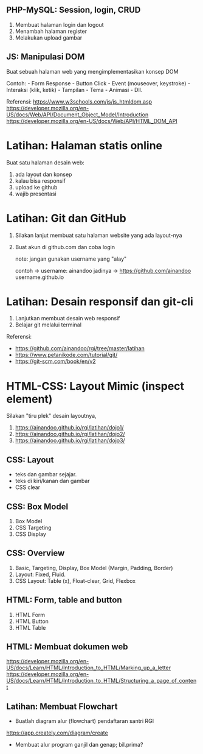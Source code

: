 ## PHP-MySQL: Session, login, CRUD

1. Membuat halaman login dan logout
2. Menambah halaman register
3. Melakukan upload gambar


## JS: Manipulasi DOM
Buat sebuah halaman web yang mengimplementasikan konsep DOM

Contoh:
    - Form Response
    - Button Click
    - Event (mouseover, keystroke)
    - Interaksi (klik, ketik)
    - Tampilan
    - Tema
    - Animasi
    - Dll.

Referensi:
https://www.w3schools.com/js/js_htmldom.asp
https://developer.mozilla.org/en-US/docs/Web/API/Document_Object_Model/Introduction
https://developer.mozilla.org/en-US/docs/Web/API/HTML_DOM_API

# Latihan: Halaman statis online

Buat satu halaman desain web:

1. ada layout dan konsep
2. kalau bisa responsif
3. upload ke github
4. wajib presentasi

# Latihan: Git dan GitHub

1. Silakan lanjut membuat satu halaman website yang ada layout-nya
2. Buat akun di github.com dan coba login

    note: jangan gunakan username yang "alay"

    contoh  -> username: ainandoo
    jadinya -> https://github.com/ainandoo
    username.github.io

# Latihan: Desain responsif dan git-cli

1. Lanjutkan membuat desain web responsif
2. Belajar git melalui terminal

Referensi:
- https://github.com/ainandoo/rgi/tree/master/latihan
- https://www.petanikode.com/tutorial/git/
- https://git-scm.com/book/en/v2

# HTML-CSS: Layout Mimic (inspect element)

Silakan "tiru plek" desain layoutnya,
1. https://ainandoo.github.io/rgi/latihan/dojo1/
2. https://ainandoo.github.io/rgi/latihan/dojo2/
3. https://ainandoo.github.io/rgi/latihan/dojo3/

## CSS: Layout
- teks dan gambar sejajar. 
- teks di kiri/kanan dan gambar
- CSS clear

## CSS: Box Model

1. Box Model
2. CSS Targeting
3. CSS Display

## CSS: Overview

1. Basic, Targeting, Display, Box Model (Margin, Padding, Border)
2. Layout: Fixed, Fluid. 
3. CSS Layout: Table (x), Float-clear, Grid, Flexbox

## HTML: Form, table and button

1. HTML Form
2. HTML Button
3. HTML Table

## HTML: Membuat dokumen web

https://developer.mozilla.org/en-US/docs/Learn/HTML/Introduction_to_HTML/Marking_up_a_letter
https://developer.mozilla.org/en-US/docs/Learn/HTML/Introduction_to_HTML/Structuring_a_page_of_content

## Latihan: Membuat Flowchart

- Buatlah diagram alur (flowchart) pendaftaran santri RGI

https://app.creately.com/diagram/create

- Membuat alur program ganjil dan genap; bil.prima?


